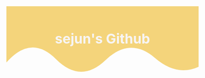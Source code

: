 <style>
 .text {
						font-size: 60px;
						font-weight: 700;
						font-family: -apple-system,BlinkMacSystemFont,Segoe UI,Helvetica,Arial,sans-serif,Apple Color Emoji,Segoe UI Emoji;
					}
					.desc {
						font-size: 20px;
						font-weight: 500;
						font-family: -apple-system,BlinkMacSystemFont,Segoe UI,Helvetica,Arial,sans-serif,Apple Color Emoji,Segoe UI Emoji;
					}            
</style>
 
<body>
  <svg xmlns="http://www.w3.org/2000/svg" width="854" height="300" viewBox="0 0 854 300">
    <svg xmlns="http://www.w3.org/2000/svg" viewBox="0 0 854 300">
<path fill="#F4D47B" fill-opacity="1" d="m 0 0 T 0 250 Q 110 125 220 235 T 440 240 T 660 230 T 880 255 T 880 0 z"/>
    </svg>
<text text-anchor="middle" alignment-baseline="middle" x="50%" y="50%" class="text" style="fill:#f7f5f5;" stroke="#none" stroke-width="1">sejun's Github</text>
</svg>
</body>
